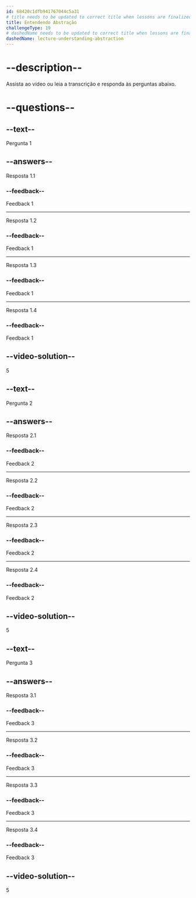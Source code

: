 ```yaml
---
id: 68420c1dfb941767044c5a31
# title needs to be updated to correct title when lessons are finalized
title: Entendendo Abstração
challengeType: 19
# dashedName needs to be updated to correct title when lessons are finalized
dashedName: lecture-understanding-abstraction
---
```


# --description--

Assista ao vídeo ou leia a transcrição e responda às perguntas abaixo.

# --questions--

## --text--

Pergunta 1

## --answers--

Resposta 1.1

### --feedback--

Feedback 1

---

Resposta 1.2

### --feedback--

Feedback 1

---

Resposta 1.3

### --feedback--

Feedback 1

---

Resposta 1.4

### --feedback--

Feedback 1

## --video-solution--

5

## --text--

Pergunta 2

## --answers--

Resposta 2.1

### --feedback--

Feedback 2

---

Resposta 2.2

### --feedback--

Feedback 2

---

Resposta 2.3

### --feedback--

Feedback 2

---

Resposta 2.4

### --feedback--

Feedback 2

## --video-solution--

5

## --text--

Pergunta 3

## --answers--

Resposta 3.1

### --feedback--

Feedback 3

---

Resposta 3.2

### --feedback--

Feedback 3

---

Resposta 3.3

### --feedback--

Feedback 3

---

Resposta 3.4

### --feedback--

Feedback 3

## --video-solution--

5

